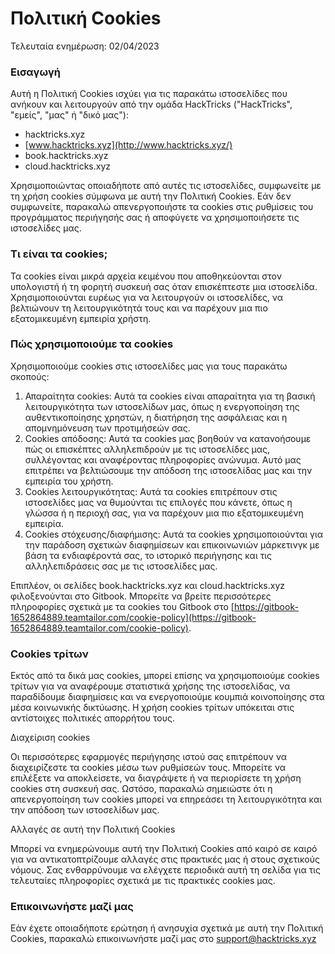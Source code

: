 # Πολιτική Cookies

Τελευταία ενημέρωση: 02/04/2023

### Εισαγωγή

Αυτή η Πολιτική Cookies ισχύει για τις παρακάτω ιστοσελίδες που ανήκουν και λειτουργούν από την ομάδα HackTricks ("HackTricks", "εμείς", "μας" ή "δικό μας"):

* hacktricks.xyz
* [www.hacktricks.xyz](http://www.hacktricks.xyz/)
* book.hacktricks.xyz
* cloud.hacktricks.xyz

Χρησιμοποιώντας οποιαδήποτε από αυτές τις ιστοσελίδες, συμφωνείτε με τη χρήση cookies σύμφωνα με αυτή την Πολιτική Cookies. Εάν δεν συμφωνείτε, παρακαλώ απενεργοποιήστε τα cookies στις ρυθμίσεις του προγράμματος περιήγησής σας ή αποφύγετε να χρησιμοποιήσετε τις ιστοσελίδες μας.

### Τι είναι τα cookies;

Τα cookies είναι μικρά αρχεία κειμένου που αποθηκεύονται στον υπολογιστή ή τη φορητή συσκευή σας όταν επισκέπτεστε μια ιστοσελίδα. Χρησιμοποιούνται ευρέως για να λειτουργούν οι ιστοσελίδες, να βελτιώνουν τη λειτουργικότητά τους και να παρέχουν μια πιο εξατομικευμένη εμπειρία χρήστη.

### Πώς χρησιμοποιούμε τα cookies

Χρησιμοποιούμε cookies στις ιστοσελίδες μας για τους παρακάτω σκοπούς:

1. Απαραίτητα cookies: Αυτά τα cookies είναι απαραίτητα για τη βασική λειτουργικότητα των ιστοσελίδων μας, όπως η ενεργοποίηση της αυθεντικοποίησης χρηστών, η διατήρηση της ασφάλειας και η απομνημόνευση των προτιμήσεών σας.
2. Cookies απόδοσης: Αυτά τα cookies μας βοηθούν να κατανοήσουμε πώς οι επισκέπτες αλληλεπιδρούν με τις ιστοσελίδες μας, συλλέγοντας και αναφέροντας πληροφορίες ανώνυμα. Αυτό μας επιτρέπει να βελτιώσουμε την απόδοση της ιστοσελίδας μας και την εμπειρία του χρήστη.
3. Cookies λειτουργικότητας: Αυτά τα cookies επιτρέπουν στις ιστοσελίδες μας να θυμούνται τις επιλογές που κάνετε, όπως η γλώσσα ή η περιοχή σας, για να παρέχουν μια πιο εξατομικευμένη εμπειρία.
4. Cookies στόχευσης/διαφήμισης: Αυτά τα cookies χρησιμοποιούνται για την παράδοση σχετικών διαφημίσεων και επικοινωνιών μάρκετινγκ με βάση τα ενδιαφέροντά σας, το ιστορικό περιήγησης και τις αλληλεπιδράσεις σας με τις ιστοσελίδες μας.

Επιπλέον, οι σελίδες book.hacktricks.xyz και cloud.hacktricks.xyz φιλοξενούνται στο Gitbook. Μπορείτε να βρείτε περισσότερες πληροφορίες σχετικά με τα cookies του Gitbook στο [https://gitbook-1652864889.teamtailor.com/cookie-policy](https://gitbook-1652864889.teamtailor.com/cookie-policy).

### Cookies τρίτων

Εκτός από τα δικά μας cookies, μπορεί επίσης να χρησιμοποιούμε cookies τρίτων για να αναφέρουμε στατιστικά χρήσης της ιστοσελίδας, να παραδίδουμε διαφημίσεις και να ενεργοποιούμε κουμπιά κοινοποίησης στα μέσα κοινωνικής δικτύωσης. Η χρήση cookies τρίτων υπόκειται στις αντίστοιχες πολιτικές απορρήτου τους.

Διαχείριση cookies

Οι περισσότερες εφαρμογές περιήγησης ιστού σας επιτρέπουν να διαχειρίζεστε τα cookies μέσω των ρυθμίσεών τους. Μπορείτε να επιλέξετε να αποκλείσετε, να διαγράψετε ή να περιορίσετε τη χρήση cookies στη συσκευή σας. Ωστόσο, παρακαλώ σημειώστε ότι η απενεργοποίηση των cookies μπορεί να επηρεάσει τη λειτουργικότητα και την απόδοση των ιστοσελίδων μας.

Αλλαγές σε αυτή την Πολιτική Cookies

Μπορεί να ενημερώνουμε αυτή την Πολιτική Cookies από καιρό σε καιρό για να αντικατοπτρίζουμε αλλαγές στις πρακτικές μας ή στους σχετικούς νόμους. Σας ενθαρρύνουμε να ελέγχετε περιοδικά αυτή τη σελίδα για τις τελευταίες πληροφορίες σχετικά με τις πρακτικές cookies μας.

### Επικοινωνήστε μαζί μας

Εάν έχετε οποιαδήποτε ερώτηση ή ανησυχία σχετικά με αυτή την Πολιτική Cookies, παρακαλώ επικοινωνήστε μαζί μας στο [support@hacktricks.xyz](mailto:support@hacktricks.xyz)
